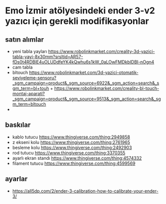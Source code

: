 # Emo İzmir atölyesindeki ender 3-v2 yazıcı için gerekli modifikasyonlar

## satın alımlar
- yeni tabla yayları https://www.robolinkmarket.com/creality-3d-yazici-tabla-yayi-8x30mm?srsltid=AR57-fDs0t4RDBlE4uOLUDdfeYK4kQwhu6s1kW_0aLOwFMDkbIDBI-nOgn4
- cam tabla
- bltouch https://www.robolinkmarket.com/3d-yazici-otomatik-seviyeleme-sensoru?_sgm_campaign=product&_sgm_source=6922&_sgm_action=search&_sgm_term=bl+touh + https://www.robolinkmarket.com/creality-bl-touch-montaj-aparati?_sgm_campaign=product&_sgm_source=9513&_sgm_action=search&_sgm_term=bltouch
-
## baskılar
- kablo tutucu https://www.thingiverse.com/thing:2949858
- z ekseni kolu https://www.thingiverse.com/thing:2761965
- besleme kolu https://www.thingiverse.com/thing:2492903
- rod tutucu https://www.thingiverse.com/thing:3370355
- ayarlı ekran standı https://www.thingiverse.com/thing:4574332
- filament tutucu https://www.thingiverse.com/thing:4599569
## ayarlar
- https://all5dp.com/2/ender-3-calibration-how-to-calibrate-your-ender-3/
